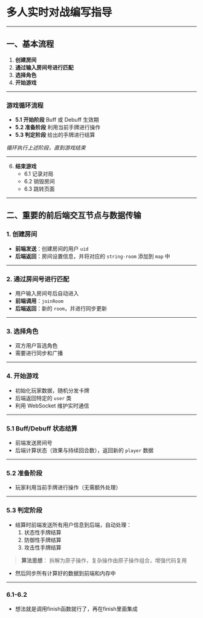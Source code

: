 # 多人实时对战编写指导

---

## 一、基本流程

1. **创建房间**
2. **通过输入房间号进行匹配**
3. **选择角色**
4. **开始游戏**

---

### 游戏循环流程

- **5.1 开始阶段**
  Buff 或 Debuff 生效期
- **5.2 准备阶段**
  利用当前手牌进行操作
- **5.3 判定阶段**
  给出的手牌进行结算

*循环执行上述阶段，直到游戏结束*

---

6. **结束游戏**
   - 6.1 记录对局
   - 6.2 销毁房间
   - 6.3 跳转页面

---

## 二、重要的前后端交互节点与数据传输

### 1. 创建房间

- **前端发送**：创建房间的用户 `uid`
- **后端返回**：房间设置信息，并将对应的 `string-room` 添加到 `map` 中

---

### 2. 通过房间号进行匹配

- 用户输入房间号后自动进入
- **前端调用**：`joinRoom`
- **后端返回**：新的 `room`，并进行同步更新

---

### 3. 选择角色

- 双方用户盲选角色
- 需要进行同步和广播

---

### 4. 开始游戏

- 初始化玩家数据，随机分发卡牌
- 后端返回特定的 `user` 类
- 利用 WebSocket 维护实时通信

---

### 5.1 Buff/Debuff 状态结算

- 前端发送房间号
- 后端计算状态（效果与持续回合数），返回新的 `player` 数据

---

### 5.2 准备阶段

- 玩家利用当前手牌进行操作（无需额外处理）

---

### 5.3 判定阶段

- 结算时前端发送所有用户信息到后端，自动处理：
  1. 状态性手牌结算
  2. 防御性手牌结算
  3. 攻击性手牌结算

> **算法思想**：
> 拆解为原子操作，复杂操作由原子操作组合，增强代码复用
- 然后同步所有计算好的数据到前端和内存中

---

### 6.1-6.2
- 想法就是调用finish函数就行了，再在finish里面集成
